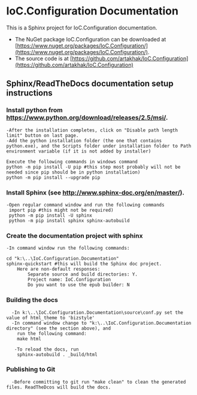 # IoC.Configuration Documentation

This is a Sphinx project for IoC.Configuration documentation.
* The NuGet package IoC.Configuration can be downloaded at [https://www.nuget.org/packages/IoC.Configuration/](https://www.nuget.org/packages/IoC.Configuration/).
* The source code is at [https://github.com/artakhak/IoC.Configuration](https://github.com/artakhak/IoC.Configuration)

## Sphinx/ReadTheDocs documentation setup instructions

### Install python from https://www.python.org/download/releases/2.5/msi/.
    -After the installation completes, click on "Disable path length limit" button on last page.
	-Add the python installation folder (the one that contains python.exe), and the Scripts folder under installation folder to Path environment variable (if it is not added by installer)
    
    Execute the following commands in windows command
    python -m pip install -U pip #this step most probably will not be needed since pip should be in python installation)
    python -m pip install --upgrade pip
  
### Install Sphinx  (see http://www.sphinx-doc.org/en/master/).
    -Open regular command window and run the following commands
     import pip #this might not be required)
     python -m pip install -U sphinx
     python -m pip install sphinx sphinx-autobuild

### Create the documentation project with sphinx
    -In command window run the following commands:
    
    cd "k:\..\IoC.Configuration.Documentation" 
    sphinx-quickstart #this will build the Sphinx doc project. 
        Here are non-default responses:
            Separate source and build directories: Y.
            Project name: IoC.Configuration
            Do you want to use the epub builder: N
### Building the docs

      -In k:\..\IoC.Configuration.Documentation\source\conf.py set the value of html_theme to 'bizstyle'
      -In command window change to "k:\..\IoC.Configuration.Documentation directory" (see the section above), and
        run the following command:
        make html
       
       -To reload the docs, run 
        sphinx-autobuild . _build/html
        
### Publishing to Git
      -Before committing to git run "make clean" to clean the generated files. ReadTheDcos will build the docs.